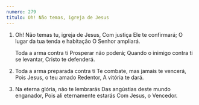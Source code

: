 ```yaml
---
numero: 279
titulo: Oh! Não temas, igreja de Jesus
---
```

1. Oh! Não temas tu, igreja de Jesus,
   Com justiça Ele te confirmará;
   O lugar da tua tenda e habitação
   O Senhor ampliará.

   Toda a arma contra ti
   Prosperar não poderá;
   Quando o inimigo contra ti se levantar,
   Cristo te defenderá.

2. Toda a arma preparada contra ti
   Te combate, mas jamais te vencerá,
   Pois Jesus, o teu amado Redentor,
   A vitória te dará.

3. Na eterna glória, não te lembrarás
   Das angústias deste mundo enganador,
   Pois ali eternamente estarás
   Com Jesus, o Vencedor.
